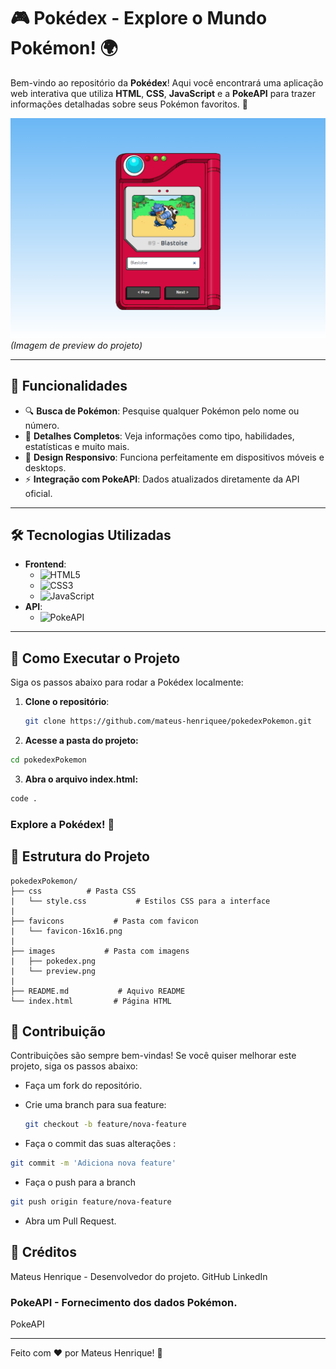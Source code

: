 # 🎮 Pokédex - Explore o Mundo Pokémon! 🌍

Bem-vindo ao repositório da **Pokédex**! Aqui você encontrará uma aplicação web interativa que utiliza **HTML**, **CSS**, **JavaScript** e a **PokeAPI** para trazer informações detalhadas sobre seus Pokémon favoritos. 🚀

![Preview da Pokédex](images/preview.png)  
*(Imagem de preview do projeto)*

---

## 🌟 Funcionalidades

- 🔍 **Busca de Pokémon**: Pesquise qualquer Pokémon pelo nome ou número.
- 📄 **Detalhes Completos**: Veja informações como tipo, habilidades, estatísticas e muito mais.
- 🎨 **Design Responsivo**: Funciona perfeitamente em dispositivos móveis e desktops.
- ⚡ **Integração com PokeAPI**: Dados atualizados diretamente da API oficial.

---

## 🛠️ Tecnologias Utilizadas

- **Frontend**:
  - ![HTML5](https://img.shields.io/badge/-HTML5-E34F26?logo=html5&logoColor=white)
  - ![CSS3](https://img.shields.io/badge/-CSS3-1572B6?logo=css3&logoColor=white)
  - ![JavaScript](https://img.shields.io/badge/-JavaScript-F7DF1E?logo=javascript&logoColor=black)
- **API**:
  - ![PokeAPI](https://img.shields.io/badge/-PokeAPI-EF5350?logo=pokeapi&logoColor=white)

---

## 🚀 Como Executar o Projeto

Siga os passos abaixo para rodar a Pokédex localmente:

1. **Clone o repositório**:
   ```bash
   git clone https://github.com/mateus-henriquee/pokedexPokemon.git

2. **Acesse a pasta do projeto:**
```bash
cd pokedexPokemon
```

3. **Abra o arquivo index.html:**
```bash
code .
```

### Explore a Pokédex! 🎉

## 📂 Estrutura do Projeto
```
pokedexPokemon/
├── css          # Pasta CSS
|   └── style.css           # Estilos CSS para a interface
|
├── favicons           # Pasta com favicon
|   └── favicon-16x16.png
|
├── images           # Pasta com imagens
|   ├── pokedex.png
|   └── preview.png
|
├── README.md           # Aquivo README
└── index.html         # Página HTML
```


## 📌 Contribuição
Contribuições são sempre bem-vindas! Se você quiser melhorar este projeto, siga os passos abaixo:

- Faça um fork do repositório.

- Crie uma branch para sua feature:
  ```bash
  git checkout -b feature/nova-feature
  ```

- Faça o commit das suas alterações :
```bash
git commit -m 'Adiciona nova feature'
```

- Faça o push para a branch 
```bash
git push origin feature/nova-feature
```

- Abra um Pull Request.

## 🙌 Créditos
Mateus Henrique - Desenvolvedor do projeto.
GitHub
LinkedIn

### PokeAPI - Fornecimento dos dados Pokémon.
PokeAPI

---
Feito com ❤️ por Mateus Henrique! 🚀
